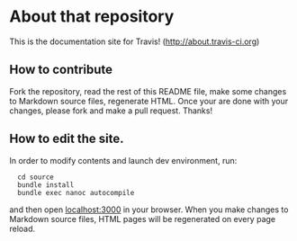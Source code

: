 # About that repository #

This is the documentation site for Travis! (http://about.travis-ci.org)


## How to contribute

Fork the repository, read the rest of this README file, make some changes to Markdown source files,
regenerate HTML. Once your are done with your changes, please fork and make a pull request. Thanks!


## How to edit the site.

In order to modify contents and launch dev environment, run:

      cd source
      bundle install
      bundle exec nanoc autocompile

and then open [localhost:3000](http://localhost:3000/) in your browser. When you make changes to Markdown source files,
HTML pages will be regenerated on every page reload.
